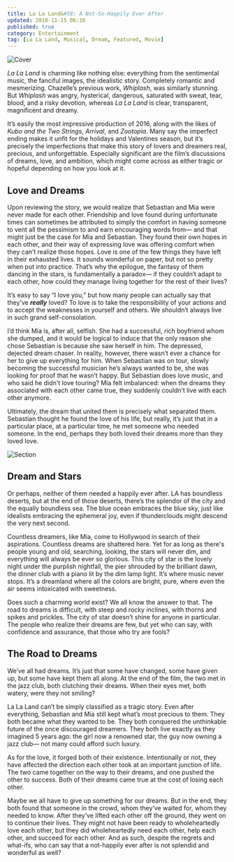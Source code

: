 ```yaml
---
title: La La Land&#58; A Not-So-Happily Ever After
updated: 2018-11-15 06:16
published: true
category: Entertainment
tag: [La La Land, Musical, Dream, Featured, Movie]
---
```


![Cover](https://static1.squarespace.com/static/5b39c0cb7c93273d7754f5cd/t/5bf5acdd40ec9aae58b7114b/1542827266094/636232031131489384-LLL-D37-06158.jpg?format=1500w)

_La La Land_ is charming like nothing else: everything from the sentimental music, the fanciful images, the idealistic story. Completely romantic and mesmerizing. Chazelle’s previous work, _Whiplash_, was similarly stunning. But _Whiplash_ was angry, hysterical, dangerous, saturated with sweat, tear, blood, and a risky devotion, whereas _La La Land_ is clear, transparent, magnificent and dreamy.

It’s easily the most impressive production of 2016, along with the likes of _Kubo and the Two Strings_, _Arrival_, and _Zootopia_. Many say the imperfect ending makes it unfit for the holidays and Valentines season, but it’s precisely the imperfections that make this story of lovers and dreamers real, precious, and unforgettable. Especially significant are the film’s discussions of dreams, love, and ambition, which might come across as either tragic or hopeful depending on how you look at it.

<div class="divider"></div>

## Love and Dreams

Upon reviewing the story, we would realize that Sebastian and Mia were never made for each other. Friendship and love found during unfortunate times can sometimes be attributed to simply the comfort in having someone to vent all the pessimism to and earn encouraging words from— and that might just be the case for Mia and Sebastian. They found their own hopes in each other, and their way of expressing love was offering comfort when they can’t realize those hopes. Love is one of the few things they have left in their exhausted lives. It sounds wonderful on paper, but not so pretty when put into practice. That’s why the epilogue, the fantasy of them dancing in the stars, is fundamentally a paradox— if they couldn’t adapt to each other, how could they manage living together for the rest of their lives?

It’s easy to say “I love you,” but how many people can actually say that they’ve **_really_** loved? To love is to take the responsibility of your actions and to accept the weaknesses in yourself and others. We shouldn’t always live in such grand self-consolation.

I’d think Mia is, after all, selfish. She had a successful, rich boyfriend whom she dumped, and it would be logical to induce that the only reason she chose Sebastian is because she saw herself in him. The depressed, dejected dream chaser. In reality, however, there wasn’t ever a chance for her to give up everything for him. When Sebastian was on tour, slowly becoming the successful musician he’s always wanted to be, she was looking for proof that he wasn’t happy. But Sebastian does love music, and who said he didn't love touring? Mia felt imbalanced: when the dreams they associated with each other came true, they suddenly couldn’t live with each other anymore.

Ultimately, the dream that united them is precisely what separated them. Sebastian thought he found the love of his life, but really, it’s just that in a particular place, at a particular time, he met someone who needed someone. In the end, perhaps they both loved their dreams more than they loved love.

![Section](https://static1.squarespace.com/static/5b39c0cb7c93273d7754f5cd/t/5bf5ad7a0ebbe86aa0f978ea/1542827397649/la-la-land_f64e_2880x1800.jpg?format=1500w)

<div class="divider"></div>

## Dream and Stars

Or perhaps, neither of them needed a happily ever after. LA has boundless deserts, but at the end of those deserts, there’s the splendor of the city and the equally boundless sea. The blue ocean embraces the blue sky, just like idealists embracing the ephemeral joy, even if thunderclouds might descend the very next second.

Countless dreamers, like Mia, come to Hollywood in search of their aspirations. Countless dreams are shattered here. Yet for as long as there's people young and old, searching, looking,  the stars will never dim, and everything will always be ever so glorious. This city of star is the lovely night under the purplish nightfall, the pier shrouded by the brilliant dawn, the dinner club with a piano lit by the dim lamp light. It’s where music never stops. It’s a dreamland where all the colors are bright, pure, where even the air seems intoxicated with sweetness.

Does such a charming world exist? We all know the answer to that. The road to dreams is difficult, with steep and rocky inclines, with thorns and spikes and prickles. The city of star doesn’t shine for anyone in particular. The people who realize their dreams are few, but yet who can say, with confidence and assurance, that those who try are fools?

<div class="divider"></div>

## The Road to Dreams

We’ve all had dreams. It’s just that some have changed, some have given up, but some have kept them all along. At the end of the film, the two met in the jazz club, both clutching their dreams. When their eyes met, both watery, were they not smiling?

La La Land can’t be simply classified as a tragic story. Even after everything, Sebastian and Mia still kept what’s most precious to them. They both became what they wanted to be. They both conquered the unthinkable future of the once discouraged dreamers. They both live exactly as they imagined 5 years ago: the girl now a renowned star, the guy now owning a jazz club— not many could afford such luxury.

As for the love, it forged both of their existence. Intentionally or not, they have affected the direction each other took at an important junction of life. The two came together on the way to their dreams, and one pushed the other to success. Both of their dreams came true at the cost of losing each other.

Maybe we all have to give up something for our dreams. But in the end, they both found that someone in the crowd, whom they’ve waited for, whom they needed to know. After they’ve lifted each other off the ground, they went on to continue their lives. They might not have been ready to wholeheartedly love each other, but they did wholeheartedly need each other, help each other, and succeed for each other. And as such, despite the regrets and what-ifs, who can say that a not-happily ever after is not splendid and wonderful as well? 
